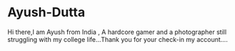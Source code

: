 # Ayush-Dutta
Hi there,I am Ayush from India , A hardcore gamer and a photographer still struggling with my college life...Thank you for your check-in my account....
